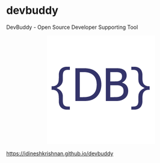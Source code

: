 # devbuddy

DevBuddy - Open Source Developer Supporting Tool

<center>
    <img src="images/devbuddy.png" alt="DevBuddy" title="DevBuddy - Open Source Developer Supporting Tool" />
</center>

https://idineshkrishnan.github.io/devbuddy
